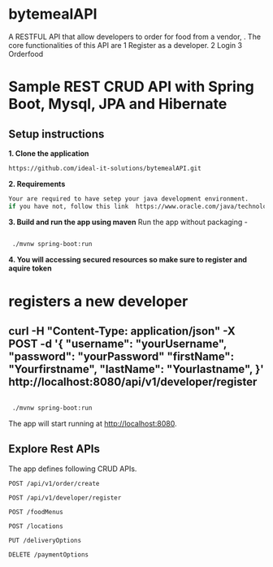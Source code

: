 # bytemealAPI
A RESTFUL API that allow developers to order for food from a vendor, . The core functionalities of this API are 
1 Register as a developer.
2 Login
3 Orderfood




# Sample REST CRUD API with Spring Boot, Mysql, JPA and Hibernate 

##  Setup instructions

**1. Clone the application**

```bash
https://github.com/ideal-it-solutions/bytemealAPI.git
```

**2. Requirements**

```bash
Your are required to have setep your java development environment.
if you have not, follow this link  https://www.oracle.com/java/technologies/getstarted-setup-java-programming.html for installation details.
```

**3. Build and run the app using maven**
 Run the app without packaging -

```bash
 
 ./mvnw spring-boot:run

```
**4. You will accessing secured resources so make sure to register and aquire token**
# registers a new developer
curl -H "Content-Type: application/json" -X POST -d '{
    "username": "yourUsername",
    "password": "yourPassword"
    "firstName": "Yourfirstname",
    "lastName": "Yourlastname",
}' http://localhost:8080/api/v1/developer/register
 -

```bash
 
 ./mvnw spring-boot:run

```

The app will start running at <http://localhost:8080>.

## Explore Rest APIs

The app defines following CRUD APIs.

    POST /api/v1/order/create
    
    POST /api/v1/developer/register
   
    POST /foodMenus

    POST /locations
    
    PUT /deliveryOptions
    
    DELETE /paymentOptions



